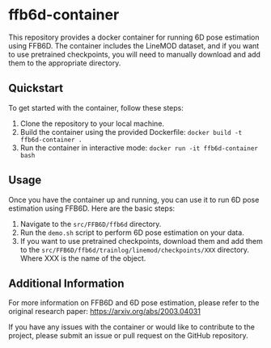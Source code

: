 # ffb6d-container

This repository provides a docker container for running 6D pose estimation using FFB6D. The container includes the LineMOD dataset, and if you want to use pretrained checkpoints, you will need to manually download and add them to the appropriate directory.

## Quickstart

To get started with the container, follow these steps:

1. Clone the repository to your local machine.
2. Build the container using the provided Dockerfile: `docker build -t ffb6d-container .`
3. Run the container in interactive mode: `docker run -it ffb6d-container bash`

## Usage

Once you have the container up and running, you can use it to run 6D pose estimation using FFB6D. Here are the basic steps:

1. Navigate to the `src/FFB6D/ffb6d` directory.
2. Run the `demo.sh` script to perform 6D pose estimation on your data.
3. If you want to use pretrained checkpoints, download them and add them to the `src/FFB6D/ffb6d/trainlog/linemod/checkpoints/XXX` directory. Where XXX is the name of the object.

## Additional Information

For more information on FFB6D and 6D pose estimation, please refer to the original research paper: https://arxiv.org/abs/2003.04031

If you have any issues with the container or would like to contribute to the project, please submit an issue or pull request on the GitHub repository.
